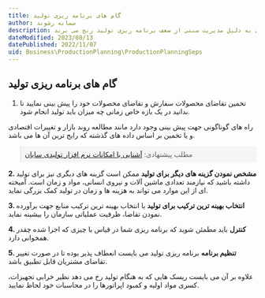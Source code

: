 ```yaml
---
title: گام های برنامه ریزی تولید
author: سمانه رشوند  
description: برنامه ریزی تولید نقش بسزایی در برآورد تقاضای مشتریان، تهیه و تدارک مواد اولیه، کاهش هزینه های جاری و ثابت واحدهای تولیدی دارد. اما اکثر واحدهای تولیدی به دلیل مدیریت سنتی از ضعف برنامه ریزی تولید رنج می برند.
dateModified: 2023/08/13
datePublished: 2022/11/07
uid: Business\ProductionPlanning\ProductionPlanningSeps
---
```

## گام های برنامه ریزی تولید

1.	تخمین تقاضای محصولات
سفارش و تقاضای محصولات خود را پیش بینی نمایید تا بدانید در یک بازه خاص زمانی چه میزان باید تولید انجام شود. 

راه های گوناگونی جهت پیش بینی وجود دارد مانند مطالعه روند بازار و تغییرات اقتصادی و یا تخمین بر اساس داده های گذشته که رایج ترین آن ها می باشد.

<blockquote style="background-color:#f5f5f5; padding:0.5rem">
مطلب پیشنهادی: <a href="https://www.hooshkar.com/Software/Sayan/Package/Industrial" target="_blank">آشنایی با امکانات نرم افزار تولیدی سایان
</a></blockquote>

**2. مشخص نمودن گزینه های دیگر برای تولید**
ممکن است گزینه های دیگری نیز برای تولید داشته باشید که نیازمند تعدادی ماشین آلات و نیروی انسانی، مواد و زمان است. آمیخته ای از این موارد می تواند به هزینه ها و زمان در تولید کمک بزرگی نماید.

**3. انتخاب بهینه ترین ترکیب برای تولید**
با انتخاب بهینه ترین ترکیب منابع جهت برآورده نمودن تقاضا، ظرفیت عملیاتی سازمان را بیشینه نماید.

**4. کنترل**
باید مطمئن شوید که برنامه ریزی شما در قیاس با چیزی که اجرا شده چقدر همخوانی دارد.

**5. تنظیم برنامه**
برنامه ریزی تولید می بایست انعطاف پذیر بوده تا در صورت تغییر تقاضای مشتریان قابل تطبیق باشد.

علاوه بر آن می بایست ریسک هایی که به هنگام تولید رخ می دهد نظیر خرابی تجهیزات، کسری مواد اولیه و کمبود اپراتورها را در محاسبات خود لحاظ نمایید.
